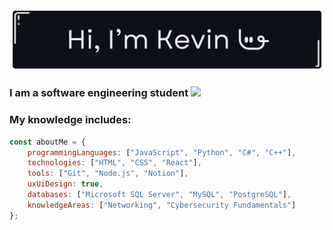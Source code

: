 ![Banner de Kevin Tapia](Banner.png)
### I am a software engineering student <img src="https://media.giphy.com/media/WUlplcMpOCEmTGBtBW/giphy.gif" width="30"> 
### My knowledge includes:

```javascript
const aboutMe = {
    programmingLanguages: ["JavaScript", "Python", "C#", "C++"],
    technologies: ["HTML", "CSS", "React"],
    tools: ["Git", "Node.js", "Notion"],
    uxUiDesign: true,
    databases: ["Microsoft SQL Server", "MySQL", "PostgreSQL"],
    knowledgeAreas: ["Networking", "Cybersecurity Fundamentals"]
};
```
